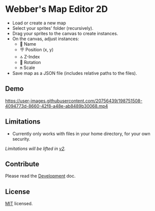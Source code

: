 # Webber's Map Editor 2D

- Load or create a new map
- Select your sprites' folder (recursively). 
- Drag your sprites to the canvas to create instances.
- On the canvas, adjust instances:
  - 📛 Name 
  - 🪧 Position (x, y)
  - 🔝 Z-Index
  - 🛞 Rotation
  - 🔛 Scale
- Save map as a JSON file (includes relative paths to the files).

[//]: # ( Possible future features )
[//]: # (    - Flip)
[//]: # (    - Color)
[//]: # (    - Opacity)
[//]: # (    - Blend mode)

## Demo

https://user-images.githubusercontent.com/20756439/198751508-4094773d-8660-42f8-a48e-ab8489b30068.mp4

## Limitations

- Currently only works with files in your home directory, for your own security. 

_Limitations will be lifted in [v2](https://github.com/webbertakken/map-editor-2d/issues/10)._

## Contribute

Please read the [Development](DEVELOPMENT.md) doc.

## License

[MIT](LICENSE) licensed.
